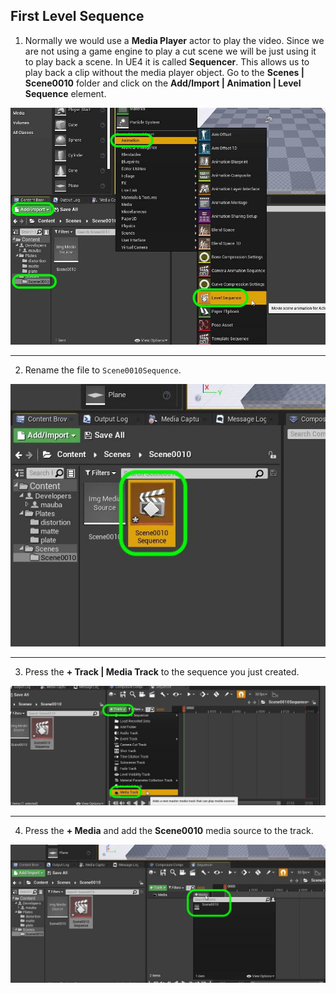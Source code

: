 ## First Level Sequence

1.  Normally we would use a **Media Player** actor to play the video.  Since we are not using a game engine to play a cut scene we will be just using it to play back a scene.  In UE4 it is called **Sequencer**.  This allows us to play back a clip without the media player object.  Go to the **Scenes | Scene0010** folder and click on the **Add/Import | Animation | Level Sequence** element. 

![add a level sequence](../images/levelSequence.jpg)

***

2. Rename the file to `Scene0010Sequence`.

![rename sequence](../images/scene10Sequence.jpg)

***

3. Press the **+ Track |  Media Track** to the sequence you just created.

![add media track to sequence](../images/addMediaTrack.jpg)

***

4.  Press the **+ Media** and add the **Scene0010** media source to the track.

![add scene 10 to track](../images/addScene10ToTrack.jpg)